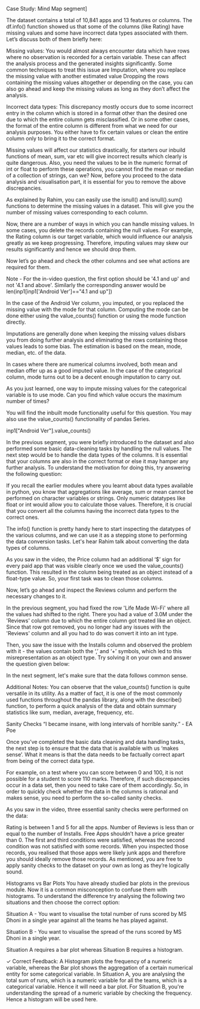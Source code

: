 

Case Study: Mind Map segment]

The dataset contains a total of 10,841 apps and 13 features or columns. The df.info() function showed us that some of the columns (like Rating) have missing values and some have incorrect data types associated with them. Let’s discuss both of them briefly here:

Missing values: You would almost always encounter data which have rows where no observation is recorded for a certain variable. These can affect the analysis process and the generated insights significantly. Some common techniques to treat this issue are
Imputation, where you replace the missing value with another estimated value
Dropping the rows containing the missing values altogether
or depending on the case, you can also go ahead and keep the missing values as long as they don’t affect the analysis.
 

Incorrect data types: This discrepancy mostly occurs due to some incorrect entry in the column which is stored in a format other than the desired one due to which the entire column gets misclassified. Or in some other cases, the format of the entire column is different from what we need for our analysis purposes. You either have to fix certain values or clean the entire column only to bring it to the correct format.
 

Missing values will affect our statistics drastically, for starters our inbuild functions of mean, sum, var etc will give incorrect results which clearly is quite dangerous. Also, you need the values to be in the numeric format of int or float to perform these operations, you cannot find the mean or median of a collection of strings, can we? Now, before you proceed to the data analysis and visualisation part, it is essential for you to remove the above discrepancies.


As explained by Rahim, you can easily use the isnull() and isnull().sum() functions to determine the missing values in a dataset. This will give you the number of missing values corresponding to each column.

 

 Now, there are a number of ways in which you can handle missing values. In some cases, you delete the records containing the null values. For example, the Rating column is our target variable, which would influence our analysis greatly as we keep progressing. Therefore, imputing values may skew our results significantly and hence we should drop them. 

 

Now let’s go ahead and check the other columns and see what actions are required for them.


Note - For the in-video question, the first option should be '4.1 and up' and not '4.1 and above'. Similarly the corresponding answer would be len(inp1[inp1['Android Ver']=="4.1 and up"])

 

In the case of the Android Ver column, you imputed, or you replaced the missing value with the mode for that column. Computing the mode can be done either using the value_counts() function or using the mode function directly.

 

Imputations are generally done when keeping the missing values disbars you from doing further analysis and eliminating the rows containing those values leads to some bias. The estimation is based on the mean, mode, median, etc. of the data.

 

In cases where there are numerical columns involved, both mean and median offer up as a good imputed value. In the case of the categorical column, mode turns out to be a decent enough imputation to carry out.



As you just learned, one way to impute missing values for the categorical variable is to use mode. Can you find which value occurs the maximum number of times?

 

You will find the inbuilt mode functionality useful for this question. You may also use the value_counts() functionality of pandas Series.

inp1["Android Ver"].value_counts()


In the previous segment, you were briefly introduced to the dataset and also performed some basic data-cleaning tasks by handling the null values. The next step would be to handle the data types of the columns. It is essential that your columns are also in the correct format or else it may hamper any further analysis. To understand the motivation for doing this, try answering the following question:


If you recall the earlier modules where you learnt about data types available in python, you know that aggregations like average, sum or mean cannot be performed on character variables or strings. Only numeric datatypes like float or int would allow you to calculate those values. Therefore, it is crucial that you convert all the columns having the incorrect data types to the correct ones.

 

The info() function is pretty handy here to start inspecting the datatypes of the various columns, and we can use it as a stepping stone to performing the data conversion tasks. Let's hear Rahim talk about converting the data types of columns. 


As you saw in the video, the Price column had an additional ‘$’ sign for every paid app that was visible clearly once we used the value_counts() function. This resulted in the column being treated as an object instead of a float-type value. So, your first task was to clean those columns.

 

Now, let’s go ahead and inspect the Reviews column and perform the necessary changes to it.


In the previous segment, you had fixed the row 'Life Made Wi-Fi' where all the values had shifted to the right. There you had a value of 3.0M under the 'Reviews' column due to which the entire column got treated like an object. Since that row got removed, you no longer had any issues with the 'Reviews' column and all you had to do was convert it into an int type.

 

Then, you saw the issue with the Installs column and observed the problem with it - the values contain both the ‘,’ and ‘+’ symbols, which led to this misrepresentation as an object type. Try solving it on your own and answer the question given below:


In the next segment, let's make sure that the data follows common sense. 

Additional Notes:
You can observe that the value_counts() function is quite versatile in its utility. As a matter of fact, it is one of the most commonly used functions throughout the pandas library, along with the describe() function, to perform a quick analysis of the data and obtain summary statistics like sum, median, average, frequency, etc. 



Sanity Checks
“I became insane, with long intervals of horrible sanity.” - EA Poe

 

Once you’ve completed the basic data cleaning and data handling tasks, the next step is to ensure that the data that is available with us ‘makes sense’. What it means is that the data needs to be factually correct apart from being of the correct data type.

 

For example, on a test where you can score between 0 and 100, it is not possible for a student to score 110 marks. Therefore, if such discrepancies occur in a data set, then you need to take care of them accordingly. So, in order to quickly check whether the data in the columns is rational and makes sense, you need to perform the so-called sanity checks.


As you saw in the video, three essential sanity checks were performed on the data:

Rating is between 1 and 5 for all the apps.
Number of Reviews is less than or equal to the number of Installs.
Free Apps shouldn’t have a price greater than 0.
The first and third conditions were satisfied, whereas the second condition was not satisfied with some records. When you inspected those records, you realised that those apps were likely junk apps and therefore you should ideally remove those records. As mentioned, you are free to apply sanity checks to the dataset on your own as long as they’re logically sound. 





Histograms vs Bar Plots
You have already studied bar plots in the previous module. Now it is a common misconception to confuse them with histograms. To understand the difference try analysing the following two situations and then choose the correct option:

 

Situation A - You want to visualise the total number of runs scored by MS Dhoni in a single year against all the teams he has played against.

Situation B - You want to visualise the spread of the runs scored by MS Dhoni in a single year.

Situation A requires a bar plot whereas Situation B requires a histogram.

✓ Correct
Feedback:
A Histogram plots the frequency of a numeric variable, whereas the Bar plot shows the aggregation of a certain numerical entity for some categorical variable. In Situation A, you are analysing the total sum of runs, which is a numeric variable for all the teams, which is a categorical variable. Hence it will need a bar plot. For Situation B, you're understanding the spread of a numeric variable by checking the frequency. Hence a histogram will be used here.



